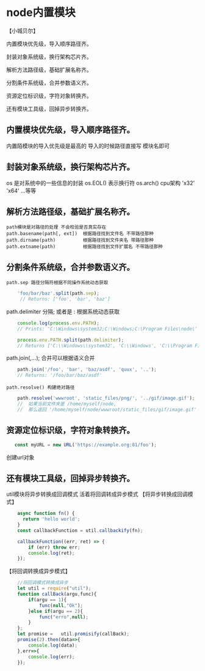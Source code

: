 # node内置模块

【小城贝尔】

内置模块优先级，导入顺序路径齐。

封装对象系统级，换行架构芯片齐。

解析方法路径级，基础扩展名称齐。

分割条件系统级，合并参数语义齐。

资源定位标识级，字符对象转换齐。

还有模块工具级，回掉异步转换齐。


## 内置模块优先级，导入顺序路径齐。
   内置陌模块的导入优先级是最高的 导入的时候路径直接写
   模块名即可
## 封装对象系统级，换行架构芯片齐。
   os 是对系统中的一些信息的封装 
   os.EOL() 表示换行符
   os.arch() cpu架构 'x32' 'x64'  ...等等
## 解析方法路径级，基础扩展名称齐。
    path模块是对路径的处理 不会校验是否真实存在
    path.basename(path[, ext])  根据路径找到文件名 不带路径那种
    path.dirname(path)          根据路径找到文件夹名 带路径那种
    path.extname(path)          根据路径找到文件扩展名 不带路径那种
## 分割条件系统级，合并参数语义齐。
    path.sep 路径分隔符根据不同操作系统动态获取
```js
    'foo/bar/baz'.split(path.sep);
     // Returns: ['foo', 'bar', 'baz']
```
   path.delimiter 分隔; 或者是 : 根据系统动态获取
```js
    console.log(process.env.PATH);
    // Prints: 'C:\Windows\system32;C:\Windows;C:\Program Files\node\'

    process.env.PATH.split(path.delimiter);
    // Returns ['C:\\Windows\\system32', 'C:\\Windows', 'C:\\Program Files\\node\\']
```
   path.join(,...); 合并可以根据语义合并
```js
    path.join('/foo', 'bar', 'baz/asdf', 'quux', '..');
    // Returns: '/foo/bar/baz/asdf'
```
    path.resolve() 构建绝对路径
```js
    path.resolve('wwwroot', 'static_files/png/', '../gif/image.gif');
    //  如果当前文件夹是 /home/myself/node,
    //  那么返回 '/home/myself/node/wwwroot/static_files/gif/image.gif'
```
## 资源定位标识级，字符对象转换齐。
```js
   const myURL = new URL('https://example.org:81/foo');
```
   创建url对象
## 还有模块工具级，回掉异步转换齐。
   util模块将异步转换成回调模式 活着将回调转成异步模式
   【将异步转换成回调模式】
```js
    async function fn() {
      return 'hello world';
    }
    const callbackFunction = util.callbackify(fn);

    callbackFunction((err, ret) => {
        if (err) throw err;
        console.log(ret);
    });
```

   【将回调转换成异步模式】
```js
    //将回调模式转换成异步
    let util = require("util");
    function callBack(argu,func){
        if(argu == 1){
            func(null,"Ok");
        }else if(argu == 2){
            func("erro",null);
        }
    };
    let promise =   util.promisify(callBack);
    promise(2).then(data=>{
        console.log(data);
    },err=>{
        console.log(err);
    });
```